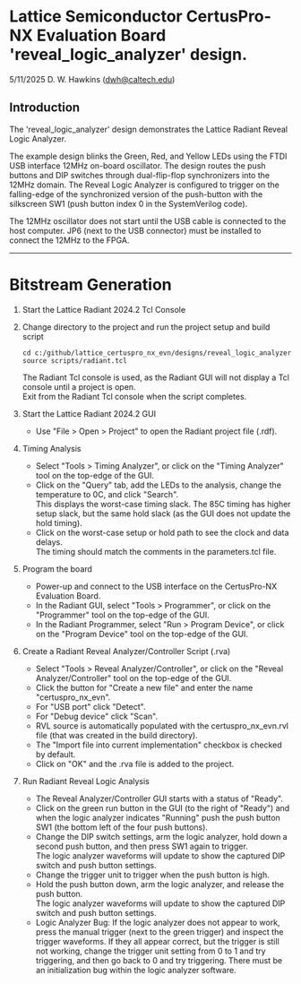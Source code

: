 # Lattice Semiconductor CertusPro-NX Evaluation Board 'reveal_logic_analyzer' design.

5/11/2025 D. W. Hawkins (dwh@caltech.edu)

## Introduction

The 'reveal_logic_analyzer' design demonstrates the Lattice Radiant Reveal Logic Analyzer.

The example design blinks the Green, Red, and Yellow LEDs using the FTDI USB interface 12MHz on-board oscillator. The design routes the push buttons and DIP switches through dual-flip-flop synchronizers into the 12MHz domain. The Reveal Logic Analyzer is configured to trigger on the falling-edge of the synchronized version of the push-button with the silkscreen SW1 (push button index 0 in the SystemVerilog code).

The 12MHz oscillator does not start until the USB cable is connected to the host computer. JP6 (next to the USB connector) must be installed to connect the 12MHz to the FPGA.

-------------------------------------------------------------------------------
# Bitstream Generation

1. Start the Lattice Radiant 2024.2 Tcl Console

2. Change directory to the project and run the project setup and build script  
   ~~~
   cd c:/github/lattice_certuspro_nx_evn/designs/reveal_logic_analyzer
   source scripts/radiant.tcl
   ~~~  
   The Radiant Tcl console is used, as the Radiant GUI will not display a Tcl console until a project is open.  
   Exit from the Radiant Tcl console when the script completes.  

3. Start the Lattice Radiant 2024.2 GUI  
   * Use "File > Open > Project" to open the Radiant project file (.rdf).

4. Timing Analysis  
   * Select "Tools > Timing Analyzer", or click on the "Timing Analyzer" tool on the top-edge of the GUI.  
   * Click on the "Query" tab, add the LEDs to the analysis, change the temperature to 0C, and click "Search".  
     This displays the worst-case timing slack. The 85C timing has higher setup slack, but the same hold slack (as the GUI does not update the hold timing).  
   * Click on the worst-case setup or hold path to see the clock and data delays.  
     The timing should match the comments in the parameters.tcl file.

5. Program the board  
   * Power-up and connect to the USB interface on the CertusPro-NX Evaluation Board.
   * In the Radiant GUI, select "Tools > Programmer", or click on the "Programmer" tool on the top-edge of the GUI.
   * In the Radiant Programmer, select "Run > Program Device", or click on the "Program Device" tool on the top-edge of the GUI.

6. Create a Radiant Reveal Analyzer/Controller Script (.rva)  
   * Select "Tools > Reveal Analyzer/Controller", or click on the "Reveal Analyzer/Controller" tool on the top-edge of the GUI.
   * Click the button for "Create a new file" and enter the name "certuspro_nx_evn".
   * For "USB port" click "Detect".
   * For "Debug device" click "Scan".
   * RVL source is automatically populated with the certuspro_nx_evn.rvl file (that was created in the build directory).
   * The "Import file into current implementation" checkbox is checked by default.
   * Click on "OK" and the .rva file is added to the project.

7. Run Radiant Reveal Logic Analysis 
   * The Reveal Analyzer/Controller GUI starts with a status of "Ready".
   * Click on the green run button in the GUI (to the right of "Ready") and when the logic analyzer indicates "Running" push the push button SW1 (the bottom left of the four push buttons).
   * Change the DIP switch settings, arm the logic analyzer, hold down a second push button, and then press SW1 again to trigger.  
     The logic analyzer waveforms will update to show the captured DIP switch and push button settings.
   * Change the trigger unit to trigger when the push button is high.
   * Hold the push button down, arm the logic analyzer, and release the push button.  
     The logic analyzer waveforms will update to show the captured DIP switch and push button settings.
   * Logic Analyzer Bug: If the logic analyzer does not appear to work, press the manual trigger (next to the green trigger) and inspect the trigger waveforms. If they all appear correct, but the trigger is still not working, change the trigger unit setting from 0 to 1 and try triggering, and then go back to 0 and try triggering. There must be an initialization bug within the logic analyzer software.
   
   
